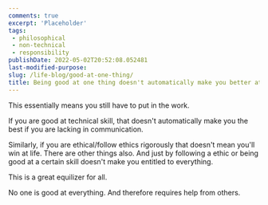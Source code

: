 ```yaml
---
comments: true
excerpt: 'Placeholder' 
tags:
 - philosophical
 - non-technical
 - responsibility
publishDate: 2022-05-02T20:52:08.052481
last-modified-purpose:
slug: /life-blog/good-at-one-thing/
title: Being good at one thing doesn't automatically make you better at another
---
```


This essentially means you still have to put in the work.

If you are good at technical skill, that doesn't automatically make you the best if you are lacking in communication.

Similarly, if you are ethical/follow ethics rigorously that doesn't mean you'll win at life. There are other things also. And just by following a ethic or being good at a certain skill doesn't make you entitled to everything.

This is a great equilizer for all. 

No one is good at everything. And therefore requires help from others.